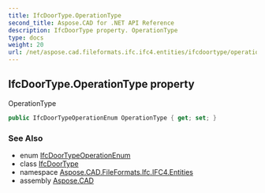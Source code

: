 ```yaml
---
title: IfcDoorType.OperationType
second_title: Aspose.CAD for .NET API Reference
description: IfcDoorType property. OperationType
type: docs
weight: 20
url: /net/aspose.cad.fileformats.ifc.ifc4.entities/ifcdoortype/operationtype/
---
```

## IfcDoorType.OperationType property

OperationType

```csharp
public IfcDoorTypeOperationEnum OperationType { get; set; }
```

### See Also

* enum [IfcDoorTypeOperationEnum](../../../aspose.cad.fileformats.ifc.ifc4.types/ifcdoortypeoperationenum/)
* class [IfcDoorType](../)
* namespace [Aspose.CAD.FileFormats.Ifc.IFC4.Entities](../../ifcdoortype/)
* assembly [Aspose.CAD](../../../)


